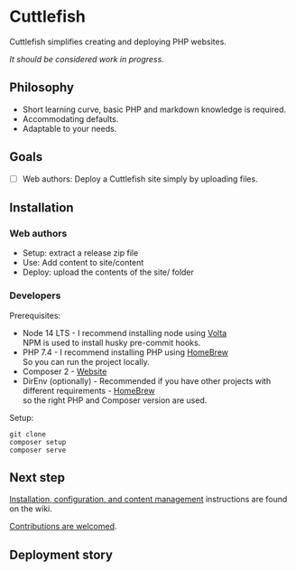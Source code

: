 # Cuttlefish
Cuttlefish simplifies creating and deploying PHP websites.

_It should be considered work in progress._

## Philosophy

* Short learning curve, basic PHP and markdown knowledge is required.
* Accommodating defaults.
* Adaptable to your needs.

## Goals

- [ ] Web authors: Deploy a Cuttlefish site simply by uploading files.

## Installation

### Web authors

- Setup: extract a release zip file
- Use: Add content to site/content
- Deploy: upload the contents of the site/ folder

### Developers

Prerequisites:
- Node 14 LTS - I recommend installing node using [Volta](https://volta.sh/) <br> NPM is used to install husky pre-commit hooks.
- PHP 7.4 - I recommend installing PHP using [HomeBrew](https://formulae.brew.sh/formula/php@7.4) <br> So you can run the project locally.
- Composer 2 - [Website](https://getcomposer.org/)
- DirEnv (optionally) - Recommended if you have other projects with different requirements - [HomeBrew](https://formulae.brew.sh/formula/direnv#default) <br> so the right PHP and Composer version are used.

Setup:
```
git clone
composer setup
composer serve
```

## Next step

[Installation, configuration, and content management](https://github.com/svandragt/cuttlefish/wiki)
instructions are found on the wiki.

[Contributions are welcomed](https://github.com/svandragt/cuttlefish/issues). 

## Deployment story
